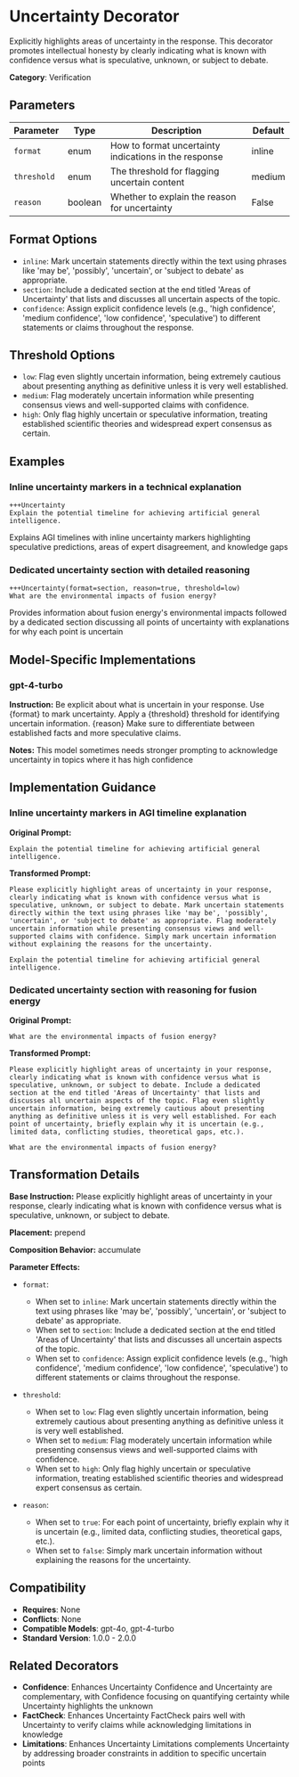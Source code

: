 # Uncertainty Decorator

Explicitly highlights areas of uncertainty in the response. This decorator promotes intellectual honesty by clearly indicating what is known with confidence versus what is speculative, unknown, or subject to debate.

**Category**: Verification

## Parameters

| Parameter | Type | Description | Default |
|-----------|------|-------------|--------|
| `format` | enum | How to format uncertainty indications in the response | inline |
| `threshold` | enum | The threshold for flagging uncertain content | medium |
| `reason` | boolean | Whether to explain the reason for uncertainty | False |

## Format Options

- `inline`: Mark uncertain statements directly within the text using phrases like 'may be', 'possibly', 'uncertain', or 'subject to debate' as appropriate.
- `section`: Include a dedicated section at the end titled 'Areas of Uncertainty' that lists and discusses all uncertain aspects of the topic.
- `confidence`: Assign explicit confidence levels (e.g., 'high confidence', 'medium confidence', 'low confidence', 'speculative') to different statements or claims throughout the response.

## Threshold Options

- `low`: Flag even slightly uncertain information, being extremely cautious about presenting anything as definitive unless it is very well established.
- `medium`: Flag moderately uncertain information while presenting consensus views and well-supported claims with confidence.
- `high`: Only flag highly uncertain or speculative information, treating established scientific theories and widespread expert consensus as certain.

## Examples

### Inline uncertainty markers in a technical explanation

```
+++Uncertainty
Explain the potential timeline for achieving artificial general intelligence.
```

Explains AGI timelines with inline uncertainty markers highlighting speculative predictions, areas of expert disagreement, and knowledge gaps

### Dedicated uncertainty section with detailed reasoning

```
+++Uncertainty(format=section, reason=true, threshold=low)
What are the environmental impacts of fusion energy?
```

Provides information about fusion energy's environmental impacts followed by a dedicated section discussing all points of uncertainty with explanations for why each point is uncertain

## Model-Specific Implementations

### gpt-4-turbo

**Instruction:** Be explicit about what is uncertain in your response. Use {format} to mark uncertainty. Apply a {threshold} threshold for identifying uncertain information. {reason} Make sure to differentiate between established facts and more speculative claims.

**Notes:** This model sometimes needs stronger prompting to acknowledge uncertainty in topics where it has high confidence


## Implementation Guidance

### Inline uncertainty markers in AGI timeline explanation

**Original Prompt:**
```
Explain the potential timeline for achieving artificial general intelligence.
```

**Transformed Prompt:**
```
Please explicitly highlight areas of uncertainty in your response, clearly indicating what is known with confidence versus what is speculative, unknown, or subject to debate. Mark uncertain statements directly within the text using phrases like 'may be', 'possibly', 'uncertain', or 'subject to debate' as appropriate. Flag moderately uncertain information while presenting consensus views and well-supported claims with confidence. Simply mark uncertain information without explaining the reasons for the uncertainty.

Explain the potential timeline for achieving artificial general intelligence.
```

### Dedicated uncertainty section with reasoning for fusion energy

**Original Prompt:**
```
What are the environmental impacts of fusion energy?
```

**Transformed Prompt:**
```
Please explicitly highlight areas of uncertainty in your response, clearly indicating what is known with confidence versus what is speculative, unknown, or subject to debate. Include a dedicated section at the end titled 'Areas of Uncertainty' that lists and discusses all uncertain aspects of the topic. Flag even slightly uncertain information, being extremely cautious about presenting anything as definitive unless it is very well established. For each point of uncertainty, briefly explain why it is uncertain (e.g., limited data, conflicting studies, theoretical gaps, etc.).

What are the environmental impacts of fusion energy?
```

## Transformation Details

**Base Instruction:** Please explicitly highlight areas of uncertainty in your response, clearly indicating what is known with confidence versus what is speculative, unknown, or subject to debate.

**Placement:** prepend

**Composition Behavior:** accumulate

**Parameter Effects:**

- `format`:
  - When set to `inline`: Mark uncertain statements directly within the text using phrases like 'may be', 'possibly', 'uncertain', or 'subject to debate' as appropriate.
  - When set to `section`: Include a dedicated section at the end titled 'Areas of Uncertainty' that lists and discusses all uncertain aspects of the topic.
  - When set to `confidence`: Assign explicit confidence levels (e.g., 'high confidence', 'medium confidence', 'low confidence', 'speculative') to different statements or claims throughout the response.

- `threshold`:
  - When set to `low`: Flag even slightly uncertain information, being extremely cautious about presenting anything as definitive unless it is very well established.
  - When set to `medium`: Flag moderately uncertain information while presenting consensus views and well-supported claims with confidence.
  - When set to `high`: Only flag highly uncertain or speculative information, treating established scientific theories and widespread expert consensus as certain.

- `reason`:
  - When set to `true`: For each point of uncertainty, briefly explain why it is uncertain (e.g., limited data, conflicting studies, theoretical gaps, etc.).
  - When set to `false`: Simply mark uncertain information without explaining the reasons for the uncertainty.

## Compatibility

- **Requires**: None
- **Conflicts**: None
- **Compatible Models**: gpt-4o, gpt-4-turbo
- **Standard Version**: 1.0.0 - 2.0.0

## Related Decorators

- **Confidence**: Enhances Uncertainty Confidence and Uncertainty are complementary, with Confidence focusing on quantifying certainty while Uncertainty highlights the unknown
- **FactCheck**: Enhances Uncertainty FactCheck pairs well with Uncertainty to verify claims while acknowledging limitations in knowledge
- **Limitations**: Enhances Uncertainty Limitations complements Uncertainty by addressing broader constraints in addition to specific uncertain points
